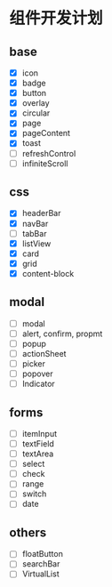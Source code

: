 # 组件开发计划

## base

* [X] icon
* [X] badge
* [X] button
* [X] overlay
* [X] circular
* [X] page
* [X] pageContent
* [X] toast
* [ ] refreshControl
* [ ] infiniteScroll

## css

* [X] headerBar
* [X] navBar
* [ ] tabBar
* [X] listView
* [X] card
* [X] grid
* [X] content-block

## modal

* [ ] modal
* [ ] alert, confirm, propmt
* [ ] popup
* [ ] actionSheet
* [ ] picker
* [ ] popover
* [ ] Indicator

## forms

* [ ] itemInput
* [ ] textField
* [ ] textArea
* [ ] select
* [ ] check
* [ ] range
* [ ] switch
* [ ] date

## others

* [ ] floatButton
* [ ] searchBar
* [ ] VirtualList
